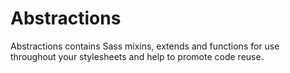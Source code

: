 # Abstractions
Abstractions contains Sass mixins, extends and functions for use throughout your stylesheets and help to promote code reuse.
